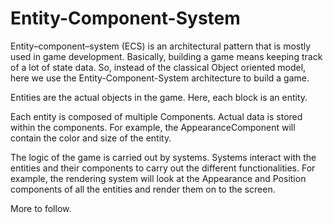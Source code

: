 # Entity-Component-System

Entity–component–system (ECS) is an architectural pattern that is mostly used in game development. Basically, building a game means keeping track of a lot of state data. So, instead of the classical Object oriented model, here we use the Entity-Component-System architecture to build a game.

Entities are the actual objects in the game. Here, each block is an entity. 

Each entity is composed of multiple Components. Actual data is stored within the components. For example, the AppearanceComponent will contain the color and size of the entity.

The logic of the game is carried out by systems. Systems interact with the entities and their components to carry out the different functionalities. For example, the rendering system will look at the Appearance and Position components of all the entities and render them on to the screen.

More to follow.
